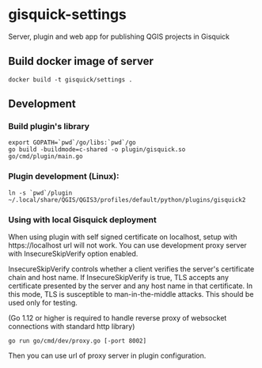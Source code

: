 # gisquick-settings

Server, plugin and web app for publishing QGIS projects in Gisquick

## Build docker image of server
```
docker build -t gisquick/settings .
```


## Development

### Build plugin's library

```
export GOPATH=`pwd`/go/libs:`pwd`/go
go build -buildmode=c-shared -o plugin/gisquick.so go/cmd/plugin/main.go
```

### Plugin development (Linux):
```
ln -s `pwd`/plugin ~/.local/share/QGIS/QGIS3/profiles/default/python/plugins/gisquick2
```

### Using with local Gisquick deployment

When using plugin with self signed certificate on localhost, setup with https://localhost url will not work.
You can use development proxy server with InsecureSkipVerify option enabled.

InsecureSkipVerify controls whether a client verifies the server's certificate chain and host name.
If InsecureSkipVerify is true, TLS accepts any certificate presented by the server and any host name in that certificate.
In this mode, TLS is susceptible to man-in-the-middle attacks. This should be used only for testing.

(Go 1.12 or higher is required to handle reverse proxy of websocket connections with standard http library)
```
go run go/cmd/dev/proxy.go [-port 8002]
```

Then you can use url of proxy server in plugin configuration.
